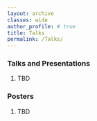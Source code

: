 ```yaml
---
layout: archive
classes: wide
author_profile: # true
title: Talks
permalink: /Talks/
---
```

### Talks and Presentations
1. TBD

### Posters
1. TBD
